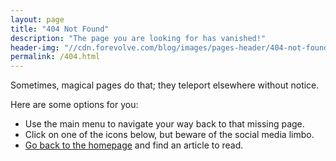 ```yaml
---
layout: page
title: "404 Not Found"
description: "The page you are looking for has vanished!"
header-img: "//cdn.forevolve.com/blog/images/pages-header/404-not-found-large.jpg"
permalink: /404.html
---
```


Sometimes, magical pages do that; they teleport elsewhere without notice.

Here are some options for you:

* Use the main menu to navigate your way back to that missing page.
* Click on one of the icons below, but beware of the social media limbo.
* [Go back to the homepage](/) and find an article to read.
